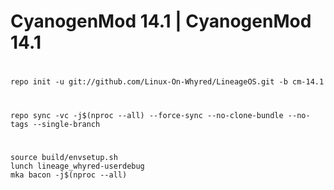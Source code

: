 # CyanogenMod 14.1   |   CyanogenMod 14.1

#
```
repo init -u git://github.com/Linux-On-Whyred/LineageOS.git -b cm-14.1
```
#
```
repo sync -vc -j$(nproc --all) --force-sync --no-clone-bundle --no-tags --single-branch
```
#
```
source build/envsetup.sh
lunch lineage_whyred-userdebug
mka bacon -j$(nproc --all)
```





















